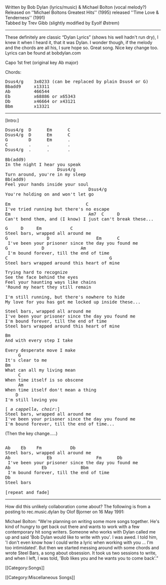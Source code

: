 Written by Bob Dylan (lyrics/music) &amp; Michael Bolton (vocal
melody?)<br>
Released on ''Michael Boltons Greatest Hits'' (1995) released
''Time Love &amp; Tenderness'' (1991)<br>
Tabbed by Trev Gibb (slightly modified by Eyolf Østrem)

----
These definitely are classic “Dylan Lyrics” (shows his well hadn't
run dry), I knew it when I heard it, that it was Dylan. I wonder
though, if the melody and the chords are all his, I sure hope
so. Great song. Nice key change too.<br>
Lyrics can be found at bobdylan.com

Capo 1st fret (original key Ab major)

Chords:

<pre class="chords">
Dsus4/g    3x0233 (can be replaced by plain Dsus4 or G)
Bbadd9     x13311
Ab         466544
Eb         x68886 or x65343
Db         x46664 or x43121
Bbm        x13321
</pre>

----
[Intro:]

<pre class="verse">
Dsus4/g  D      Em      C
Dsus4/g  D      Em      C
G        D      Em      .
C        .      .       .
Dsus4/g  .      .       .

Bb(add9)
In the night I hear you speak
                    Dsus4/g
Turn around, you're in my sleep
Bb(add9)
Feel your hands inside your soul
                                Dsus4/g
You're holding on and won't let go

Em                             C
I've tried running but there's no escape
Em                              Am7  C     D
Can't bend them, and (I know) I just can't break these...
</pre>

<pre class="refrain">
G     D     Em           C
Steel bars, wrapped all around me
G               D                  Em      C
 I've been your prisoner since the day you found me
G             D              Am
 I'm bound forever, till the end of time
C                                       G
Steel bars wrapped around this heart of mine
</pre>

<pre class="verse">
Trying hard to recognize
See the face behind the eyes
Feel your haunting ways like chains
'Round my heart they still remain

I'm still running, but there's nowhere to hide
My love for you has got me locked up inside these...
</pre>

<pre class="refrain">
Steel bars, wrapped all around me
I've been your prisoner since the day you found me
I'm bound forever, till the end of time
Steel bars wrapped around this heart of mine
</pre>

<pre class="bridge2">
Bm
And with every step I take

Every desperate move I make
     G
It's clear to me
Bm
What can all my living mean
     C
When time itself is so obscene
     Am
When time itself don't mean a thing
    D
I'm still loving you
</pre>

<pre class="refrain">
[<em> a cappella, choir</em>:]
Steel bars, wrapped all around me
I've been your prisoner since the day you found me
I'm bound forever, till the end of time...
</pre>

(Then the key change.....)

<pre class="refrain">

Ab    Eb    Fm           Db
Steel bars, wrapped all around me
Ab              Eb                 Fm      Db
 I've been your prisoner since the day you found me
Ab            Eb             Bbm
 I'm bound forever, till the end of time
Db
Steel bars

[repeat and fade]
</pre>

----
How did this unlikely collaboration come about? The following is from
a posting to rec.music.dylan by Olof Bjorner on 16 May 1991:

<p class="quote">Michael Bolton: “We're planning on writing some more songs
together. He's kind of hungry to get back out there and wants to work
with a few contemporary hit song writers. Someone who works with Dylan
called me up and said 'Bob Dylan would like to write with you'. I was
awed. I told him, 'I don't even know how I could write a lyric when
working with you ... I'm too intimidated'. But then we started messing
around with some chords and wrote Steel Bars, a song about
obsession. It took us two sessions to write, and when I left, I was
told, 'Bob likes you and he wants you to come back'.”
</p>

[[Category:Songs]]

[[Category:Miscellaneous Songs]]